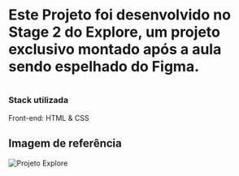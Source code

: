 <h1>Este Projeto foi desenvolvido no Stage 2 do Explore, um projeto exclusivo montado após a aula sendo espelhado do Figma.<h1>

<h3>Stack utilizada</h3>
Front-end: HTML & CSS

<h2>Imagem de referência</h2>

![Projeto Explore](https://user-images.githubusercontent.com/108701750/186542817-c2ee299c-bac1-4aaf-a3c9-364a57260738.png)
